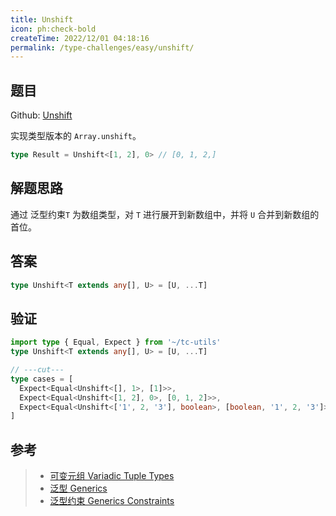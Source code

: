 ```yaml
---
title: Unshift
icon: ph:check-bold
createTime: 2022/12/01 04:18:16
permalink: /type-challenges/easy/unshift/
---
```


## 题目

Github: [Unshift](https://github.com/type-challenges/type-challenges/blob/main/questions/03060-easy-unshift/)

实现类型版本的 `Array.unshift`。

```ts
type Result = Unshift<[1, 2], 0> // [0, 1, 2,]
```

## 解题思路

通过 泛型约束`T` 为数组类型，对 `T` 进行展开到新数组中，并将 `U` 合并到新数组的首位。

## 答案

```ts
type Unshift<T extends any[], U> = [U, ...T]
```

## 验证

```ts twoslash
import type { Equal, Expect } from '~/tc-utils'
type Unshift<T extends any[], U> = [U, ...T]

// ---cut---
type cases = [
  Expect<Equal<Unshift<[], 1>, [1]>>,
  Expect<Equal<Unshift<[1, 2], 0>, [0, 1, 2]>>,
  Expect<Equal<Unshift<['1', 2, '3'], boolean>, [boolean, '1', 2, '3']>>,
]
```

## 参考

> - [可变元组 Variadic Tuple Types](https://www.typescriptlang.org/docs/handbook/release-notes/typescript-4-0.html#variadic-tuple-types)
> - [泛型 Generics](https://www.typescriptlang.org/docs/handbook/2/generics.html)
> - [泛型约束 Generics Constraints](https://www.typescriptlang.org/docs/handbook/2/generics.html#generic-constraints)
